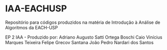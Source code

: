 IAA-EACHUSP
===========

Repositório para códigos produzidos na matéria de Introdução à Análise de Algoritmos da EACH-USP


EP 2 IAA - Produzido por:
          Adriano Augusto Satti Ortega Boschi
          Caio Vinícius Marques Teixeira
          Felipe Grecov Santana
          João Pedro Nardari dos Santos
